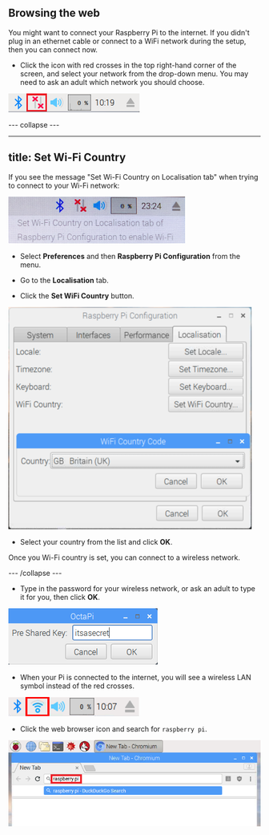 ## Browsing the web

You might want to connect your Raspberry Pi to the internet. If you didn't plug in an ethernet cable or connect to a WiFi network during the setup, then you can connect now.

+ Click the icon with red crosses in the top right-hand corner of the screen, and select your network from the drop-down menu. You may need to ask an adult which network you should choose.

![No wifi](images/no-wifi.png)

\--- collapse \---

* * *

## title: Set Wi-Fi Country

If you see the message "Set Wi-Fi Country on Localisation tab" when trying to connect to your Wi-Fi network:

![set wifi country](images/pi-set-wifi-country.png)

+ Select **Preferences** and then **Raspberry Pi Configuration** from the menu.

+ Go to the **Localisation** tab.

+ Click the **Set WiFi Country** button.

![select wifi country](images/pi-select-wifi-country.png)

+ Select your country from the list and click **OK**.

Once you Wi-Fi country is set, you can connect to a wireless network.

\--- /collapse \---

+ Type in the password for your wireless network, or ask an adult to type it for you, then click **OK**.

![Type in password](images/type-password.png)

+ When your Pi is connected to the internet, you will see a wireless LAN symbol instead of the red crosses.

![screenshot](images/pi-wifi.png)

+ Click the web browser icon and search for `raspberry pi`.

![screenshot](images/pi-browser.png)